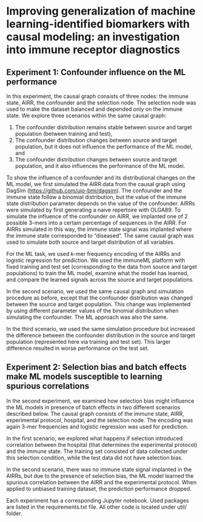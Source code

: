 # Improving generalization of machine learning-identified biomarkers with causal modeling: an investigation into immune receptor diagnostics 

## Experiment 1: Confounder influence on the ML performance

In this experiment, the causal graph consists of three nodes: the immune state, AIRR, the confounder and the selection node. The selection node was 
used to make the dataset balanced and depended only on the immune state. We explore three scenarios within the same causal graph: 

1. The confounder distribution remains stable between source and target population (between training and test),
2. The confounder distribution changes between source and target population, but it does not influence the performance of the ML model, and
3. The confounder distribution changes between source and target population, and it also influences the performance of the ML model.

To show the influence of a confounder and its distributional changes on the ML model, we first simulated the AIRR data from the causal graph using 
DagSim (https://github.com/uio-bmi/dagsim). The confounder and the immune state follow a binomial distribution, but the value of the immune state 
distribution parameter depends on the value of the confounder. AIRRs were simulated by first generating a naive repertoire with OLGA89. To simulate 
the influence of the confounder on AIRR, we implanted one of 2 possible 3-mers into a certain percentage of sequences in the AIRR. For AIRRs 
simulated in this way, the immune state signal was implanted where the immune state corresponded to “diseased”. The same causal graph was used to 
simulate both source and target distribution of all variables. 

For the ML task, we used k-mer frequency encoding of the AIRRs and logistic regression for prediction. We used the immuneML platform with fixed 
training and test set (corresponding to the data from source and target populations) to train the ML model, examine what the model has learned, and 
compare the learned signals across the source and target populations.

In the second scenario, we used the same causal graph and simulation procedure as before, except that the confounder distribution was changed between 
the source and target population. This change was implemented by using different parameter values of the binomial distribution when simulating the 
confounder. The ML approach was also the same.

In the third scenario, we used the same simulation procedure but increased the difference between the confounder distribution in the source and 
target population (represented here via training and test set). This larger difference resulted in worse performance on the test set.

## Experiment 2: Selection bias and batch effects make ML models susceptible to learning spurious correlations

In the second experiment, we examined how selection bias might influence the ML models in presence of batch effects in two different scenarios 
described below. The causal graph consists of the immune state, AIRR, experimental protocol, hospital, and the selection node. The encoding was again
3-mer frequencies and logistic regression was used for prediction.

In the first scenario, we explored what happens if selection introduced correlation between the hospital (that determines the experimental protocol) 
and the immune state. The training set consisted of data collected under this selection condition, while the test data did not have selection bias.

In the second scenario, there was no immune state signal implanted in the AIRRs, but due to the presence of selection bias, the ML model learned 
the spurious correlation between the AIRR and the experimental protocol. When applied to unbiased training dataset, the prediction performance 
dropped.

Each experiment has a corresponding Jupyter notebook. Used packages are listed in the requirements.txt
file. All other code is located under util/ folder.
